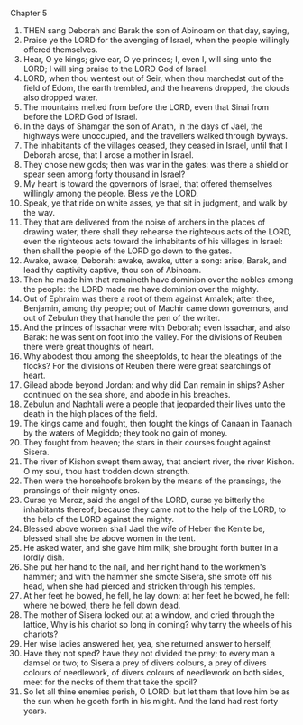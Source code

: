 

Chapter 5

1. THEN sang Deborah and Barak the son of Abinoam on that day, saying,
2. Praise ye the LORD for the avenging of Israel, when the people willingly offered themselves.
3. Hear, O ye kings; give ear, O ye princes; I, even I, will sing unto the LORD; I will sing praise to the LORD God of Israel.
4. LORD, when thou wentest out of Seir, when thou marchedst out of the field of Edom, the earth trembled, and the heavens dropped, the clouds also dropped water.
5. The mountains melted from before the LORD, even that Sinai from before the LORD God of Israel.
6. In the days of Shamgar the son of Anath, in the days of Jael, the highways were unoccupied, and the travellers walked through byways.
7. The inhabitants of the villages ceased, they ceased in Israel, until that I Deborah arose, that I arose a mother in Israel.
8. They chose new gods; then was war in the gates: was there a shield or spear seen among forty thousand in Israel?
9. My heart is toward the governors of Israel, that offered themselves willingly among the people.  Bless ye the LORD.
10. Speak, ye that ride on white asses, ye that sit in judgment, and walk by the way.
11. They that are delivered from the noise of archers in the places of drawing water, there shall they rehearse the righteous acts of the LORD, even the righteous acts toward the inhabitants of his villages in Israel: then shall the people of the LORD go down to the gates.
12. Awake, awake, Deborah: awake, awake, utter a song: arise, Barak, and lead thy captivity captive, thou son of Abinoam.
13. Then he made him that remaineth have dominion over the nobles among the people: the LORD made me have dominion over the mighty.
14. Out of Ephraim was there a root of them against Amalek; after thee, Benjamin, among thy people; out of Machir came down governors, and out of Zebulun they that handle the pen of the writer.
15. And the princes of Issachar were with Deborah; even Issachar, and also Barak: he was sent on foot into the valley.  For the divisions of Reuben there were great thoughts of heart.
16. Why abodest thou among the sheepfolds, to hear the bleatings of the flocks?  For the divisions of Reuben there were great searchings of heart.
17. Gilead abode beyond Jordan: and why did Dan remain in ships?  Asher continued on the sea shore, and abode in his breaches.
18. Zebulun and Naphtali were a people that jeoparded their lives unto the death in the high places of the field.
19. The kings came and fought, then fought the kings of Canaan in Taanach by the waters of Megiddo; they took no gain of money.
20. They fought from heaven; the stars in their courses fought against Sisera.
21. The river of Kishon swept them away, that ancient river, the river Kishon.  O my soul, thou hast trodden down strength.
22. Then were the horsehoofs broken by the means of the pransings, the pransings of their mighty ones.
23. Curse ye Meroz, said the angel of the LORD, curse ye bitterly the inhabitants thereof; because they came not to the help of the LORD, to the help of the LORD against the mighty.
24. Blessed above women shall Jael the wife of Heber the Kenite be, blessed shall she be above women in the tent.
25. He asked water, and she gave him milk; she brought forth butter in a lordly dish.
26. She put her hand to the nail, and her right hand to the workmen's hammer; and with the hammer she smote Sisera, she smote off his head, when she had pierced and stricken through his temples.
27. At her feet he bowed, he fell, he lay down: at her feet he bowed, he fell: where he bowed, there he fell down dead.
28. The mother of Sisera looked out at a window, and cried through the lattice, Why is his chariot so long in coming?  why tarry the wheels of his chariots?
29. Her wise ladies answered her, yea, she returned answer to herself,
30. Have they not sped?  have they not divided the prey; to every man a damsel or two; to Sisera a prey of divers colours, a prey of divers colours of needlework, of divers colours of needlework on both sides, meet for the necks of them that take the spoil?
31. So let all thine enemies perish, O LORD: but let them that love him be as the sun when he goeth forth in his might.  And the land had rest forty years.
